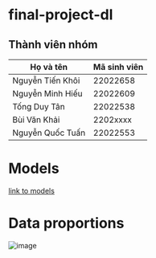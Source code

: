 # final-project-dl
## Thành viên nhóm
| Họ và tên       | Mã sinh viên |
| ----------------- | -------------- | 
| Nguyễn Tiến Khôi | 22022658     | 
| Nguyễn Minh Hiếu   | 22022609     | 
| Tống Duy Tân   | 22022538     | 
| Bùi Văn Khải | 2202xxxx     |
| Nguyễn Quốc Tuấn | 22022553     |  

# Models 
[link to models](https://drive.google.com/drive/folders/1LrJ9oAA29SNftIulk7GV0_N2CyulxfnJ?usp=sharing)  
# Data proportions
![image](https://github.com/user-attachments/assets/4ceed4f9-8880-4ada-9406-8d7aee08cfb7)



